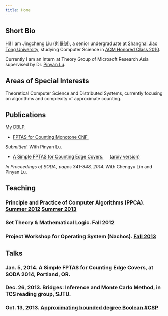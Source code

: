 ```yaml
---
title: Home
---
```


Short Bio
-----------------------------
Hi! I am Jingcheng Liu (刘景铖), a senior undergraduate at [Shanghai Jiao Tong University](http://www.sjtu.edu.cn/),
studying Computer Science in [ACM Honored Class 2010](http://acm.sjtu.edu.cn/).

Currently I am an Intern at Theory Group of Microsoft Research Asia supervised by Dr. [Pinyan Lu](http://research.microsoft.com/en-us/people/pinyanl/).


Areas of Special Interests
-----------------------------
Theoretical Computer Science and Distributed Systems, currently focusing on algorithms and complexity of approximate counting.

<div id="pub">

Publications
-----------------------------
[My DBLP.](http://www.informatik.uni-trier.de/~ley/pers/hy/l/Liu:Jingcheng.html)

* [FPTAS for Counting Monotone CNF.](http://arxiv.org/abs/1311.3728)

_Submitted._
With Pinyan Lu. 
* [A Simple FPTAS for Counting Edge Covers.](http://dx.doi.org/10.1137/1.9781611973402.25) &nbsp; &nbsp; [(arxiv version)](http://arxiv.org/abs/1309.6115)

_In Proceedings of SODA, pages 341-348, 2014._
With Chengyu Lin and Pinyan Lu.

</div>

<div id="teach">

Teaching
-----------------------------
### Principle and Practice of Computer Algorithms (PPCA). [Summer 2012](http://acm.sjtu.edu.cn/ppca/wiki/Principle_and_Practice_of_Computer_Algorithms_(Summer_2012)) [Summer 2013](http://acm.sjtu.edu.cn/ppca/wiki/Principle_and_Practice_of_Computer_Algorithms_(Summer_2013))

### Set Theory & Mathematical Logic. Fall 2012

### Project Workshop for Operating System (Nachos). [Fall 2013](http://acm.sjtu.edu.cn/wiki/Nachos_2013)

</div>

Talks
-----------------------------

### Jan. 5, 2014.   A Simple FPTAS for Counting Edge Covers, at SODA 2014, Portland, OR.
### Dec. 26, 2013.  Bridges: Inference and Monte Carlo Method, in TCS reading group, SJTU.
### Oct. 13, 2013.  [Approximating bounded degree Boolean #CSP](http://math.sjtu.edu.cn/conference/Bannai/2013/talk.php?20131013A)
